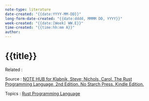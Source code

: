 ```yaml
---
note-type: literature
date-created: "{{date:YYYY-MM-DD}}"
long-form-date-created: "{{date:dddd, MMMM DD, YYYY}}"
week-created: "{{date:[Week] WW.E}}"
time-created: "{{time:hh:mm A}}"
author:
---
```


# {{title}}

Related :

Source : [NOTE HUB for Klabnik, Steve; Nichols, Carol. The Rust Programming Language, 2nd Edition. No Starch Press. Kindle Edition.](NOTE%20HUB.md)

Topics : [Rust Programming Language](../4-hub-notes-🚉/Rust.md)

<!-- Takeaways and Inspirations -->
